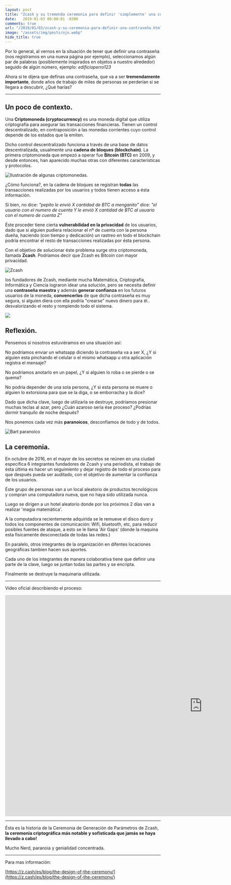 ```yaml
---
layout: post
title: "Zcash y su tremenda ceremonia para definir 'simplemente' una contraseña."
date:   2019-01-03 00:00:01 -0300
comments: true
url: "/2019/01/03/zcash-y-su-ceremonia-para-definir-una-contraseña.html"
image: "/assets/img/posts/ojo.webp"
hide_title: true
---
```


Por lo general, al vernos en la situación de tener que definir una contraseña (nos registramos en una nueva página por ejemplo), seleccionamos algún par de palabras (posiblemente inspirados en objetos a nuestro alrededor) seguido de algún número, ejemplo: *edificioperro123*

Ahora si te dijera que definas una contraseña, que va a ser **tremendamente importante**, donde años de trabajo de miles de personas se perderían si se llegara a descubrir, ¿Qué harías?

---

## Un poco de contexto.

Una **Criptomoneda (cryptocurrency)** es una moneda digital que utiliza criptografía para asegurar las transacciones financieras. Tienen un control descentralizado, en contraposición a las monedas corrientes cuyo control depende de los estados que la emiten.

Dicho control descentralizado funciona a través de una base de datos descentralizada, usualmente una **cadena de bloques (blockchain)**. La primera criptomoneda que empezó a operar fue **Bitcoin (BTC)** en 2009​, y desde entonces, han aparecido muchas otras con diferentes características y protocolos.

![Ilustración de algunas criptomonedas.](https://tecnobits.xyz/wp-content/uploads/2018/04/Las-mejores-criptomonedas-para-invertir-en-2018-tecnobits.jpg)

¿Cómo funciona?, en la cadena de bloques se registran **todas** las transacciones realizadas por los usuarios y todos tienen acceso a ésta información.

Si bien, no dice: *"pepito le envió X cantidad de BTC a menganito"* dice: *"el usuario con el numero de cuenta Y le envió X cantidad de BTC al usuario con el numero de cuenta Z"*

Éste proceder tiene cierta **vulnerabilidad en la privacidad** de los usuarios, dado que si alguien pudiera relacionar el nº de cuenta con la persona dueña, haciendo (con tiempo y dedicación) un rastreo en todo el blockchain podría encontrar el resto de transacciones realizadas por ésta persona.

Con el objetivo de solucionar éste problema surge otra criptomoneda, llamada **Zcash**. Podríamos decir que Zcash es Bitcoin con mayor privacidad.

![Zcash](https://mundotokens.com/wp-content/uploads/2018/01/zcash-criptomoneda.png)

los fundadores de Zcash, mediante mucha Matemática, Criptografia, Informática y Ciencia lograron idear una solución, pero se necesita definir una **contraseña maestra** y además **generar confianza** en los futuros usuarios de la moneda, **convencerlos** de que dicha contraseña es muy segura, si alguien diera con ella podría "crearse" nuevo dinero para él.. desvalorizando el resto y rompiendo todo el sistema.

![](https://cadenaser00.epimg.net/ser/imagenes/2015/02/10/ciencia/1423559364_488220_1423564899_noticia_normal.jpg)

## Reflexión.

Pensemos si nosotros estuviéramos en una situación así:

No podríamos enviar un whatsapp diciendo la contraseña va a ser X, ¿Y si alguien esta pinchando el celular o el mismo whatsapp u otra aplicación registra el mensaje?

No podríamos anotarlo en un papel, ¿Y si alguien lo roba o se pierde o se quema?

No podría depender de una sola persona, ¿Y si esta persona se muere o alguien lo extorsiona para que se la diga, o se emborracha y la dice?

Dado que dicha clave, luego de utilizarla se destruye, podríamos presionar muchas teclas al azar, pero ¿Cuán azaroso sería ése proceso? ¿Podrías dormir tranquilo de noche después?

Nos ponemos cada vez más **paranoicos**, desconfiamos de todo y de todos.

![Bart paranoico]({{"/assets/img/elements_in_posts/bart_paranoico.jpg"}})

## La ceremonia.

En octubre de 2016, en el mayor de los secretos se reúnen en una ciudad específica 6 integrantes fundadores de Zcash y una periodista, el trabajo de ésta última es hacer un seguimiento y dejar registro de todo el proceso para que después pueda ser auditado, con el objetivo de aumentar la confianza de los usuarios.

Éste grupo de personas van a un local aleatorio de productos tecnológicos y compran una computadora nueva, que no haya sido utilizada nunca.

Luego se dirigen a un hotel aleatorio donde por los próximos 2 días van a realizar 'magia matemática'.

A la computadora recientemente adquirida se le remueve el disco duro y todos los componentes de comunicación: Wifi, bluetooth, etc, para reducir posibles fuentes de ataque, a esto se le llama 'Air Gaps' (donde la maquina esta fisicamente desconectada de todas las redes.)

En paralelo, otros integrantes de la organización en difentes locaciones geográficas tambien hacen sus aportes.

Cada uno de los integrantes de manera colaborativa tiene que definir una parte de la clave, luego se juntan todas las partes y se encripta.

Finalmente se destruye la maquinaria utilizada.

---

Video oficial describiendo el proceso:

<iframe width="1275" height="717" src="https://www.youtube.com/embed/D6dY-3x3teM" frameborder="0" allow="accelerometer; autoplay; encrypted-media; gyroscope; picture-in-picture" allowfullscreen></iframe>

---

Ésta es la historia de la Ceremonia de Generación de Parámetros de Zcash, **la ceremonia criptográfica más notable y sofisticada que jamás se haya llevado a cabo!**

Mucho Nerd, paranoia y genialidad concentrada.

---

Para mas información:

[https://z.cash/es/blog/the-design-of-the-ceremony/](https://z.cash/es/blog/the-design-of-the-ceremony/)
